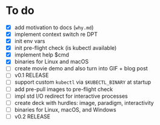 # To do

- [x] add motivation to docs (`why.md`)
- [x] implement context switch re DPT
- [x] init env vars
- [x] init pre-flight check (is kubectl available)
- [x] implement help $cmd
- [x] binaries for Linux and macOS
- [ ] create movie demo and also turn into GIF + blog post
- [ ] v0.1 RELEASE
- [ ] support custom `kubectl` via `$KUBECTL_BINARY` at startup
- [ ] add pre-pull images to pre-flight check
- [ ] impl std I/O redirect for interactive processes
- [ ] create deck with  hurdles: image, paradigm, interactivity
- [ ] binaries for Linux, macOS, and Windows
- [ ] v0.2 RELEASE
